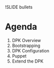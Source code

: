 !SLIDE bullets

# Agenda

1. DPK Overview
1. Bootstrapping
1. DPK Configuration
1. Puppet
1. Extend the DPK

